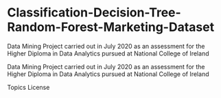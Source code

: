 # Classification-Decision-Tree-Random-Forest-Marketing-Dataset
Data Mining Project carried out in July 2020 as an assessment for the Higher Diploma in Data Analytics pursued at National College of Ireland

Data Mining Project carried out in July 2020 as an assessment for the Higher Diploma in Data Analytics pursued at National College of Ireland

Topics
License
